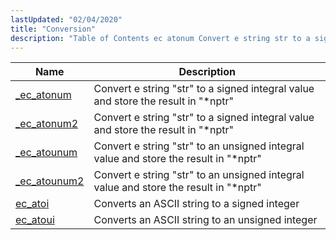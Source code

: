 ```yaml
---
lastUpdated: "02/04/2020"
title: "Conversion"
description: "Table of Contents ec atonum Convert e string str to a signed integral value and store the result in nptr ec atonum 2 Convert e string str to a signed integral value and store the result in nptr ec atounum Convert e string str to an unsigned integral value and..."
---
```



| Name                                                                                    | Description                                                                          |
|-----------------------------------------------------------------------------------------|--------------------------------------------------------------------------------------|
| [_ec_atonum](/momentum/3/3-api/apis-ec-atonum)     | Convert e string "str" to a signed integral value and store the result in "*nptr"    |
| [_ec_atonum2](/momentum/3/3-api/apis-ec-atonum-2)   | Convert e string "str" to a signed integral value and store the result in "*nptr"    |
| [_ec_atounum](/momentum/3/3-api/apis-ec-atounum)   | Convert e string "str" to an unsigned integral value and store the result in "*nptr" |
| [_ec_atounum2](/momentum/3/3-api/apis-ec-atounum-2) | Convert e string "str" to an unsigned integral value and store the result in "*nptr" |
| [ec_atoi](/momentum/3/3-api/apis-ec-atoi)           | Converts an ASCII string to a signed integer                                         |
| [ec_atoui](/momentum/3/3-api/apis-ec-atoui)         | Converts an ASCII string to an unsigned integer                                      |
